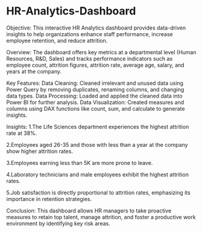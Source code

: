 # HR-Analytics-Dashboard

Objective:
This interactive HR Analytics dashboard provides data-driven insights to help organizations enhance staff performance, increase employee retention, and reduce attrition.

Overview:
The dashboard offers key metrics at a departmental level (Human Resources, R&D, Sales) and tracks performance indicators such as employee count, attrition figures, attrition rate, average age, salary, and years at the company.

Key Features:
Data Cleaning: Cleaned irrelevant and unused data using Power Query by removing duplicates, renaming columns, and changing data types.
Data Processing: Loaded and applied the cleaned data into Power BI for further analysis.
Data Visualization: Created measures and columns using DAX functions like count, sum, and calculate to generate insights.

Insights:
1.The Life Sciences department experiences the highest attrition rate at 38%.

2.Employees aged 26-35 and those with less than a year at the company show higher attrition rates.

3.Employees earning less than 5K are more prone to leave.

4.Laboratory technicians and male employees exhibit the highest attrition rates.

5.Job satisfaction is directly proportional to attrition rates, emphasizing its importance in retention strategies.

Conclusion:
This dashboard allows HR managers to take proactive measures to retain top talent, manage attrition, and foster a productive work environment by identifying key risk areas.


